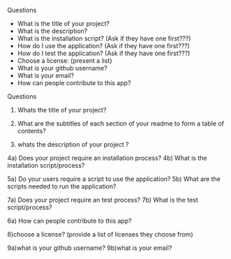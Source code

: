 Questions

- What is the title of your project?
- What is the description?
- What is the installation script? (Ask if they have one first???)
- How do I use the application? (Ask if they have one first???)
- How do I test the application? (Ask if they have one first???)
- Choose a license: (present a list)
- What is your github username?
- What is your email?
- How can people contribute to this app?

Questions

1. Whats the title of your project?

2. What are the subtitles of each section of your readme
   to form a table of contents?

3. whats the description of your project ?

4a) Does your project require an installation process?
4b) What is the installation script/process?

5a) Do your users require a script to use the application?
5b) What are the scripts needed to run the application?

7a) Does your project require an test process?
7b) What is the test script/process?

6a) How can people contribute to this app?

8)choose a license? (provide a list of licenses they choose from)

9a)what is your github username?
9b)what is your email?
